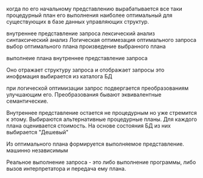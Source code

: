 
когда по его начальному представлению вырабатывается все таки процедурный план его выполнения  наиболее оптимальный для существующих в базе данных управляющих структур.

внутреннее представление запроса
	лексический анализ
	синтаксический анализ 
	Логическая оптимезация оптимального запроса
	выбор оптимального плана
	произведение выбранного плана

выполнеие плана
внутреннее представление запроса 

Оно отражает структуру запроса и отображает запросы
это инофрмация выбирается из каталога БД

при логической оптимизации запрос подвергается преобразованиям улучшающим его. Преобразования бывают эквивалентные семантические.

Внутреннее представление остается не процедурным но уже стремится к этому.
Выбираются альтернативные процедурные планы. Для каждого плана оценивается стоимость. На основе состояния БД из них выбирается "Дешевый"

Из оптимального плана формируется выполняемое представление. машинно независимым 

Реальное выполнение запроса - это либо выполнение программы, либо вызов интерпретатора и передача ему плана.
